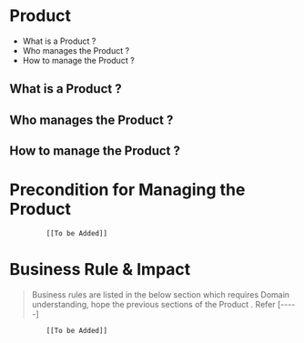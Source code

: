 # Product 

* What is a Product  ?
* Who manages the Product  ?
* How to manage the Product  ? 

## What is a Product  ?
## Who manages the Product  ?
## How to manage the Product  ? 

# Precondition for Managing the Product  




             [[To be Added]]
 




# Business Rule & Impact 

> Business rules are listed in the below section which requires Domain understanding, hope the previous sections of the Product  . Refer [-----]


             [[To be Added]]
 


